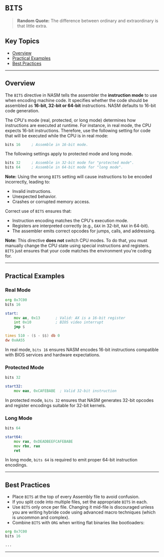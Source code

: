 # `BITS`

> **Random Quote:** The difference between ordinary and extraordinary is that little extra.

## Key Topics

+ [Overview](#overview)
+ [Practical Examples](#practical-examples)
+ [Best Practices](#best-practices)

---

## Overview

The `BITS` directive in NASM tells the assembler the **instruction mode** to use when encoding machine code. It specifies whether the code should be assembled as **16-bit, 32-bit or 64-bit** instructions. NASM defaults to 16-bit code generation.

The CPU's mode (real, protected, or long mode) determines how instructions are executed at runtime. For instance, in real mode, the CPU expects 16-bit instructions. Therefore, use the following setting for code that will be executed while the CPU is in real mode:

```asm
bits 16     ; Assemble in 16-bit mode.
```

The following settings apply to protected mode and long mode.

```asm
bits 32     ; Assemble in 32-bit mode for "protected mode".
bits 64     ; Assemble in 64-bit mode for "long mode".
```

**Note:** Using the wrong `BITS` setting will cause instructions to be encoded incorrectly, leading to:

+ Invalid instructions.
+ Unexpected behavior.
+ Crashes or corrupted memory access.

Correct use of `BITS` ensures that:

+ Instruction encoding matches the CPU's execution mode.
+ Registers are interpreted correctly (e.g., `EAX` in 32-bit, `RAX` in 64-bit).
+ The assembler emits correct opcodes for jumps, calls, and addressing.

**Note:** This directive **does not** switch CPU modes. To do that, you must manually change the CPU state using special instructions and registers. `BITS` just ensures that your code matches the environment you're coding for.

---

## Practical Examples

### Real Mode

```asm
org 0x7C00
bits 16

start:
    mov ax, 0x13       ; Valid: AX is a 16-bit register
    int 0x10           ; BIOS video interrupt
    jmp $

times 510 - ($ - $$) db 0
dw 0xAA55
```

In real mode, `bits 16` ensures NASM encodes 16-bit instructions compatible with BIOS services and hardware expectations.

### Protected Mode

```asm
bits 32

start32:
    mov eax, 0xCAFEBABE  ; Valid 32-bit instruction
```

In protected mode, `bits 32` ensures that NASM generates 32-bit opcodes and register encodings suitable for 32-bit kernels.

### Long Mode

```asm
bits 64

start64:
    mov rax, 0xDEADBEEFCAFEBABE
    mov rbx, rax
    ret
```

In long mode, `bits 64` is required to emit proper 64-bit instruction encodings.

---

## Best Practices

+ Place `BITS` at the top of every Assembly file to avoid confusion.
+ If you split code into multiple files, set the appropriate `BITS` in each.
+ Use `BITS` only once per file. Changing it mid-file is discouraged unless you are writing hybride code using advanced macro techniques (which is uncommon and complex).
+ Combine `BITS` with `ORG` when writing flat binaries like bootloaders:

```asm
org 0x7C00
bits 16

...
```

---
